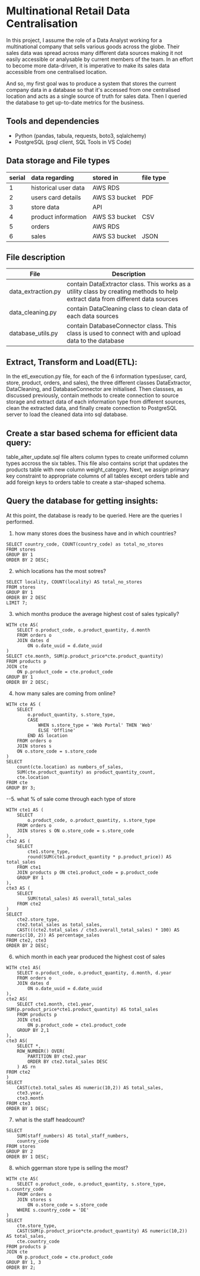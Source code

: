 # Multinational Retail Data Centralisation

In this project, I assume the role of a Data Analyst working for a multinational company that sells various goods across the globe. Their sales data was spread across many different data sources making it not easily accessible or analysable by current members of the team. In an effort to become more data-driven, it is imperative to make its sales data accessible from one centralised location. 

And so, my first goal was to produce a system that stores the current company data in a database so that it's accessed from one centralised location and acts as a single source of truth for sales data. Then I queried the database to get up-to-date metrics for the business.

## Tools and dependencies
- Python (pandas, tabula, requests, boto3, sqlalchemy)
- PostgreSQL (psql client, SQL Tools in VS Code)

## Data storage and File types

|serial| data regarding      | stored in     | file type |
|:-----| :-------------------| :------------ |:----------|
|1     | historical user data| AWS RDS       |           |
|2     | users card details  | AWS S3 bucket | PDF       |
|3     | store data          | API           |           |
|4     | product information | AWS S3 bucket | CSV       |
|5     | orders              | AWS RDS       |           |
|6     | sales               | AWS S3 bucket | JSON      | 

## File description

|File | Description |
|-----|-------------|
|data_extraction.py| contain DataExtractor class. This works as a utility class by creating methods to help extract data from different data sources |
|data_cleaning.py| contain DataCleaning class to clean data of each data sources |
|database_utils.py| contain DatabaseConnector class. This class is used to connect with and upload data to the database |

## Extract, Transform and Load(ETL):
In the etl_execution.py file, for each of the 6 information types(user, card, store, product, orders, and sales), the three different classes DataExtractor, DataCleaning, and DatabaseConnector are initialised. Then classses, as discussed previously, contain methods to create connection to source storage and extract data of each information type from different sources, clean the extracted data, and finally create connection to PostgreSQL server to load the cleaned data into sql database. 

## Create a star based schema for efficient data query:
table_alter_update.sql file alters column types to create uniformed column types accross the six tables. This file also contains script that updates the products table with new column weight_category. 
Next, we assign primary key constraint to appropriate columns of all tables except orders table and add foreign keys to orders table to create a star-shaped schema. 

## Query the database for getting insights: 
At this point, the database is ready to be queried. Here are the queries I performed. 

1. how many stores does the business have and in which countries?
```
SELECT country_code, COUNT(country_code) as total_no_stores
FROM stores
GROUP BY 1
ORDER BY 2 DESC; 
```

2. which locations has the most sotres?
```
SELECT locality, COUNT(locality) AS total_no_stores
FROM stores
GROUP BY 1
ORDER BY 2 DESC
LIMIT 7;
```

3. which months produce the average highest cost of sales typically?
```
WITH cte AS(
    SELECT o.product_code, o.product_quantity, d.month
    FROM orders o
    JOIN dates d
        ON o.date_uuid = d.date_uuid
)
SELECT cte.month, SUM(p.product_price*cte.product_quantity)
FROM products p
JOIN cte
    ON p.product_code = cte.product_code
GROUP BY 1
ORDER BY 2 DESC;
```

4. how many sales are coming from online?

```
WITH cte AS (
	SELECT 
		o.product_quantity, s.store_type,
		CASE
			WHEN s.store_type = 'Web Portal' THEN 'Web'
			ELSE 'Offline'
		END AS location 
	FROM orders o
	JOIN stores s
	ON o.store_code = s.store_code
)
SELECT 
	count(cte.location) as numbers_of_sales, 
	SUM(cte.product_quantity) as product_quantity_count, 
	cte.location
FROM cte
GROUP BY 3;
```

--5. what % of sale come through each type of store

```
WITH cte1 AS (
    SELECT 
        o.product_code, o.product_quantity, s.store_type
    FROM orders o
    JOIN stores s ON o.store_code = s.store_code
),
cte2 AS (
    SELECT 
        cte1.store_type, 
    	round(SUM(cte1.product_quantity * p.product_price)) AS total_sales
    FROM cte1
    JOIN products p ON cte1.product_code = p.product_code
    GROUP BY 1
),
cte3 AS (
    SELECT 
        SUM(total_sales) AS overall_total_sales
    FROM cte2
)
SELECT 
    cte2.store_type,
    cte2.total_sales as total_sales,
    CAST(((cte2.total_sales / cte3.overall_total_sales) * 100) AS numeric(10, 2)) AS percentage_sales
FROM cte2, cte3
ORDER BY 2 DESC;
```

6. which month in each year produced the highest cost of sales

```
WITH cte1 AS(
    SELECT o.product_code, o.product_quantity, d.month, d.year
    FROM orders o
    JOIN dates d
        ON o.date_uuid = d.date_uuid
),
cte2 AS(
	SELECT cte1.month, cte1.year, SUM(p.product_price*cte1.product_quantity) AS total_sales
	FROM products p
	JOIN cte1
		ON p.product_code = cte1.product_code
	GROUP BY 2,1
),
cte3 AS(
	SELECT *, 
	ROW_NUMBER() OVER(
		PARTITION BY cte2.year
		ORDER BY cte2.total_sales DESC
	) AS rn
FROM cte2
)
SELECT 
	CAST(cte3.total_sales AS numeric(10,2)) AS total_sales, 
	cte3.year, 
	cte3.month
FROM cte3
ORDER BY 1 DESC;
```

7. what is the staff headcount?
```
SELECT 
	SUM(staff_numbers) AS total_staff_numbers,
	country_code
FROM stores
GROUP BY 2
ORDER BY 1 DESC;
```

8. which ggerman store type is selling the most?

```
WITH cte AS(
    SELECT o.product_code, o.product_quantity, s.store_type, s.country_code
    FROM orders o
    JOIN stores s
        ON o.store_code = s.store_code
	WHERE s.country_code = 'DE'
)
SELECT 
	cte.store_type, 
	CAST(SUM(p.product_price*cte.product_quantity) AS numeric(10,2)) AS total_sales, 
	cte.country_code
FROM products p
JOIN cte
    ON p.product_code = cte.product_code
GROUP BY 1, 3
ORDER BY 2;
```